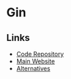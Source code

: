 # Gin

<!--
https://app.pluralsight.com/library/courses/gin-go-web-app-framework/table-of-contents
https://www.udemy.com/course/building-restful-apis-with-go/
-->

## Links

- [Code Repository](https://github.com/gin-gonic/gin)
- [Main Website](https://gin-gonic.com/)
- [Alternatives](/alternatives.md#golang-frameworks)
